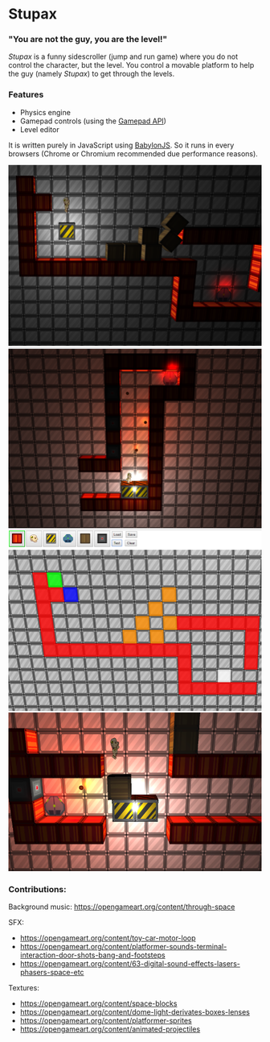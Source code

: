# Stupax
### "You are not the guy, you are the level!"
*Stupax* is a funny sidescroller (jump and run game) where you do not control the character, but the level. You control a movable platform to help the guy (namely *Stupax*) to get through the levels.

### Features
- Physics engine
- Gamepad controls (using the [Gamepad API](https://www.smashingmagazine.com/2015/11/gamepad-api-in-web-games/))
- Level editor

It is written purely in JavaScript using [BabylonJS](http://babylonjs.com/).
So it runs in every browsers (Chrome or Chromium recommended due performance reasons).

![Screenshot](https://github.com/mbarde/stupax/blob/master/docs/screen.png?raw=true)
![Screenshot](https://github.com/mbarde/stupax/blob/master/docs/screen02.png?raw=true)
![Screenshot](https://github.com/mbarde/stupax/blob/master/docs/screen03.png?raw=true)
![Screenshot](https://github.com/mbarde/stupax/blob/master/docs/screen04.png?raw=true)

### Contributions:
Background music: https://opengameart.org/content/through-space

SFX:
- https://opengameart.org/content/toy-car-motor-loop
- https://opengameart.org/content/platformer-sounds-terminal-interaction-door-shots-bang-and-footsteps
- https://opengameart.org/content/63-digital-sound-effects-lasers-phasers-space-etc

Textures:
- https://opengameart.org/content/space-blocks
- https://opengameart.org/content/dome-light-derivates-boxes-lenses
- https://opengameart.org/content/platformer-sprites
- https://opengameart.org/content/animated-projectiles
